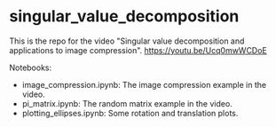 # singular_value_decomposition

This is the repo for the video "Singular value decomposition and applications to image compression".
https://youtu.be/Ucq0mwWCDoE

Notebooks:

- image_compression.ipynb: The image compression example in the video.
- pi_matrix.ipynb: The random matrix example in the video.
- plotting_ellipses.ipynb: Some rotation and translation plots.